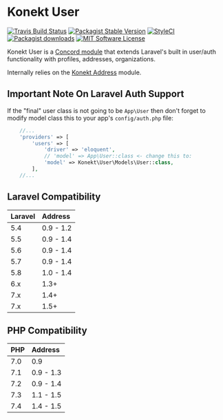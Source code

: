 # Konekt User

[![Travis Build Status](https://img.shields.io/travis/artkonekt/user.svg?style=flat-square)](https://travis-ci.org/artkonekt/user)
[![Packagist Stable Version](https://img.shields.io/packagist/v/konekt/user.svg?style=flat-square&label=stable)](https://packagist.org/packages/konekt/user)
[![StyleCI](https://styleci.io/repos/74651266/shield?branch=master)](https://styleci.io/repos/74651266)
[![Packagist downloads](https://img.shields.io/packagist/dt/konekt/user.svg?style=flat-square)](https://packagist.org/packages/konekt/user)
[![MIT Software License](https://img.shields.io/badge/license-MIT-blue.svg?style=flat-square)](LICENSE.md)

Konekt User is a [Concord module](https://konekt.dev/concord/1.4/modules) that extends
Laravel's built in user/auth functionality with profiles, addresses, organizations.

Internally relies on the [Konekt Address](https://github.com/artkonekt/address) module.

## Important Note On Laravel Auth Support

If the "final" user class is not going to be `App\User` then don't forget to modify model class this to your app's `config/auth.php` file:

```php
    //...
    'providers' => [
        'users' => [
            'driver' => 'eloquent',
            // 'model' => App\User::class <- change this to:
            'model' => Konekt\User\Models\User::class,
        ],
    //...
```

## Laravel Compatibility

| Laravel | Address   |
|:--------|:----------|
| 5.4     | 0.9 - 1.2 |
| 5.5     | 0.9 - 1.4 |
| 5.6     | 0.9 - 1.4 |
| 5.7     | 0.9 - 1.4 |
| 5.8     | 1.0 - 1.4 |
| 6.x     | 1.3+      |
| 7.x     | 1.4+      |
| 7.x     | 1.5+      |

## PHP Compatibility

| PHP | Address   |
|:--------|:----------|
| 7.0     | 0.9 |
| 7.1     | 0.9 - 1.3 |
| 7.2     | 0.9 - 1.4 |
| 7.3     | 1.1 - 1.5 |
| 7.4     | 1.4 - 1.5 |
